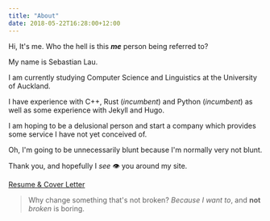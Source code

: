 ```yaml
---
title: "About"
date: 2018-05-22T16:28:00+12:00
---
```


Hi, It's me. Who the hell is this _<b>me</b>_ person being referred to?

My name is Sebastian Lau.

I am currently studying Computer Science and Linguistics at the University of Auckland.

I have experience with C++, Rust (_incumbent_) and Python (_incumbent_) as well as some experience with Jekyll and Hugo.

I am hoping to be a delusional person and start a company which provides some service I have not yet conceived of.

Oh, I'm going to be unnecessarily blunt because I'm normally very not blunt.

Thank you, and hopefully I _see_ :eye: you around my site.

[Resume & Cover Letter](#)

> Why change something that's not broken? _Because I want to_, and __not__ _broken_ is boring.